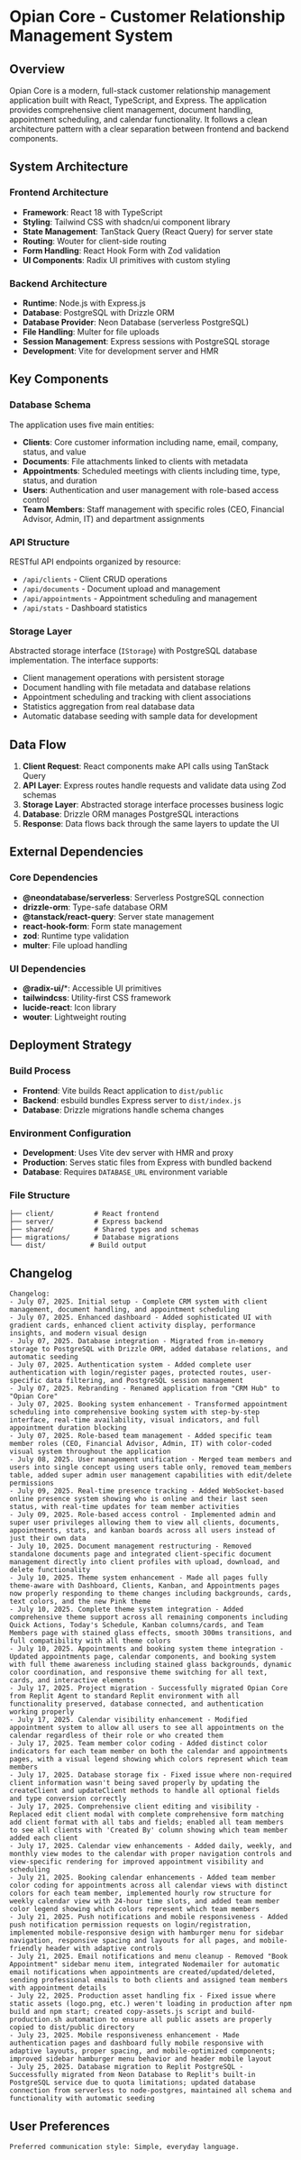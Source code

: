 # Opian Core - Customer Relationship Management System

## Overview

Opian Core is a modern, full-stack customer relationship management application built with React, TypeScript, and Express. The application provides comprehensive client management, document handling, appointment scheduling, and calendar functionality. It follows a clean architecture pattern with a clear separation between frontend and backend components.

## System Architecture

### Frontend Architecture
- **Framework**: React 18 with TypeScript
- **Styling**: Tailwind CSS with shadcn/ui component library
- **State Management**: TanStack Query (React Query) for server state
- **Routing**: Wouter for client-side routing
- **Form Handling**: React Hook Form with Zod validation
- **UI Components**: Radix UI primitives with custom styling

### Backend Architecture
- **Runtime**: Node.js with Express.js
- **Database**: PostgreSQL with Drizzle ORM
- **Database Provider**: Neon Database (serverless PostgreSQL)
- **File Handling**: Multer for file uploads
- **Session Management**: Express sessions with PostgreSQL storage
- **Development**: Vite for development server and HMR

## Key Components

### Database Schema
The application uses five main entities:
- **Clients**: Core customer information including name, email, company, status, and value
- **Documents**: File attachments linked to clients with metadata
- **Appointments**: Scheduled meetings with clients including time, type, status, and duration
- **Users**: Authentication and user management with role-based access control
- **Team Members**: Staff management with specific roles (CEO, Financial Advisor, Admin, IT) and department assignments

### API Structure
RESTful API endpoints organized by resource:
- `/api/clients` - Client CRUD operations
- `/api/documents` - Document upload and management
- `/api/appointments` - Appointment scheduling and management
- `/api/stats` - Dashboard statistics

### Storage Layer
Abstracted storage interface (`IStorage`) with PostgreSQL database implementation. The interface supports:
- Client management operations with persistent storage
- Document handling with file metadata and database relations
- Appointment scheduling and tracking with client associations
- Statistics aggregation from real database data
- Automatic database seeding with sample data for development

## Data Flow

1. **Client Request**: React components make API calls using TanStack Query
2. **API Layer**: Express routes handle requests and validate data using Zod schemas
3. **Storage Layer**: Abstracted storage interface processes business logic
4. **Database**: Drizzle ORM manages PostgreSQL interactions
5. **Response**: Data flows back through the same layers to update the UI

## External Dependencies

### Core Dependencies
- **@neondatabase/serverless**: Serverless PostgreSQL connection
- **drizzle-orm**: Type-safe database ORM
- **@tanstack/react-query**: Server state management
- **react-hook-form**: Form state management
- **zod**: Runtime type validation
- **multer**: File upload handling

### UI Dependencies
- **@radix-ui/***: Accessible UI primitives
- **tailwindcss**: Utility-first CSS framework
- **lucide-react**: Icon library
- **wouter**: Lightweight routing

## Deployment Strategy

### Build Process
- **Frontend**: Vite builds React application to `dist/public`
- **Backend**: esbuild bundles Express server to `dist/index.js`
- **Database**: Drizzle migrations handle schema changes

### Environment Configuration
- **Development**: Uses Vite dev server with HMR and proxy
- **Production**: Serves static files from Express with bundled backend
- **Database**: Requires `DATABASE_URL` environment variable

### File Structure
```
├── client/          # React frontend
├── server/          # Express backend
├── shared/          # Shared types and schemas
├── migrations/      # Database migrations
└── dist/           # Build output
```

## Changelog

```
Changelog:
- July 07, 2025. Initial setup - Complete CRM system with client management, document handling, and appointment scheduling
- July 07, 2025. Enhanced dashboard - Added sophisticated UI with gradient cards, enhanced client activity display, performance insights, and modern visual design
- July 07, 2025. Database integration - Migrated from in-memory storage to PostgreSQL with Drizzle ORM, added database relations, and automatic seeding
- July 07, 2025. Authentication system - Added complete user authentication with login/register pages, protected routes, user-specific data filtering, and PostgreSQL session management
- July 07, 2025. Rebranding - Renamed application from "CRM Hub" to "Opian Core"
- July 07, 2025. Booking system enhancement - Transformed appointment scheduling into comprehensive booking system with step-by-step interface, real-time availability, visual indicators, and full appointment duration blocking
- July 07, 2025. Role-based team management - Added specific team member roles (CEO, Financial Advisor, Admin, IT) with color-coded visual system throughout the application
- July 08, 2025. User management unification - Merged team members and users into single concept using users table only, removed team_members table, added super admin user management capabilities with edit/delete permissions
- July 09, 2025. Real-time presence tracking - Added WebSocket-based online presence system showing who is online and their last seen status, with real-time updates for team member activities
- July 09, 2025. Role-based access control - Implemented admin and super user privileges allowing them to view all clients, documents, appointments, stats, and kanban boards across all users instead of just their own data
- July 10, 2025. Document management restructuring - Removed standalone documents page and integrated client-specific document management directly into client profiles with upload, download, and delete functionality
- July 10, 2025. Theme system enhancement - Made all pages fully theme-aware with Dashboard, Clients, Kanban, and Appointments pages now properly responding to theme changes including backgrounds, cards, text colors, and the new Pink theme
- July 10, 2025. Complete theme system integration - Added comprehensive theme support across all remaining components including Quick Actions, Today's Schedule, Kanban columns/cards, and Team Members page with stained glass effects, smooth 300ms transitions, and full compatibility with all theme colors
- July 10, 2025. Appointments and booking system theme integration - Updated appointments page, calendar components, and booking system with full theme awareness including stained glass backgrounds, dynamic color coordination, and responsive theme switching for all text, cards, and interactive elements
- July 17, 2025. Project migration - Successfully migrated Opian Core from Replit Agent to standard Replit environment with all functionality preserved, database connected, and authentication working properly
- July 17, 2025. Calendar visibility enhancement - Modified appointment system to allow all users to see all appointments on the calendar regardless of their role or who created them
- July 17, 2025. Team member color coding - Added distinct color indicators for each team member on both the calendar and appointments pages, with a visual legend showing which colors represent which team members
- July 17, 2025. Database storage fix - Fixed issue where non-required client information wasn't being saved properly by updating the createClient and updateClient methods to handle all optional fields and type conversion correctly
- July 17, 2025. Comprehensive client editing and visibility - Replaced edit client modal with complete comprehensive form matching add client format with all tabs and fields; enabled all team members to see all clients with 'Created By' column showing which team member added each client
- July 17, 2025. Calendar view enhancements - Added daily, weekly, and monthly view modes to the calendar with proper navigation controls and view-specific rendering for improved appointment visibility and scheduling
- July 21, 2025. Booking calendar enhancements - Added team member color coding for appointments across all calendar views with distinct colors for each team member, implemented hourly row structure for weekly calendar view with 24-hour time slots, and added team member color legend showing which colors represent which team members
- July 21, 2025. Push notifications and mobile responsiveness - Added push notification permission requests on login/registration, implemented mobile-responsive design with hamburger menu for sidebar navigation, responsive spacing and layouts for all pages, and mobile-friendly header with adaptive controls
- July 21, 2025. Email notifications and menu cleanup - Removed "Book Appointment" sidebar menu item, integrated Nodemailer for automatic email notifications when appointments are created/updated/deleted, sending professional emails to both clients and assigned team members with appointment details
- July 22, 2025. Production asset handling fix - Fixed issue where static assets (logo.png, etc.) weren't loading in production after npm build and npm start; created copy-assets.js script and build-production.sh automation to ensure all public assets are properly copied to dist/public directory
- July 23, 2025. Mobile responsiveness enhancement - Made authentication pages and dashboard fully mobile responsive with adaptive layouts, proper spacing, and mobile-optimized components; improved sidebar hamburger menu behavior and header mobile layout
- July 25, 2025. Database migration to Replit PostgreSQL - Successfully migrated from Neon Database to Replit's built-in PostgreSQL service due to quota limitations; updated database connection from serverless to node-postgres, maintained all schema and functionality with automatic seeding
```

## User Preferences

```
Preferred communication style: Simple, everyday language.
```
